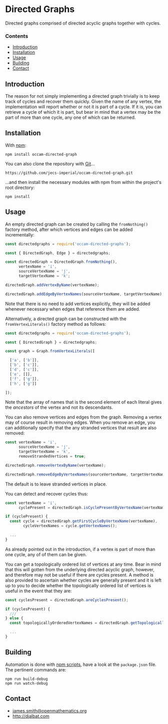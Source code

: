 # Directed Graphs

Directed graphs comprised of directed acyclic graphs together with cycles.

### Contents

- [Introduction](#introduction)
- [Installation](#installation)
- [Usage](#usage)
- [Building](#building)
- [Contact](#contact)

## Introduction

The reason for not simply implementing a directed graph trivially is to keep track of cycles and recover them quickly. Given the name of any vertex, the implementation will report whether or not it is part of a cycle. If it is, you can retrieve a cycle of which it is part, but bear in mind that a vertex may be the part of more than one cycle, any one of which can be returned.

## Installation

With [npm](https://www.npmjs.com/):

    npm install occam-directed-graph

You can also clone the repository with [Git](https://git-scm.com/)...

    https://github.com/jecs-imperial/occam-directed-graph.git

...and then install the necessary modules with npm from within the project's root directory:

    npm install

## Usage
    
An empty directed graph can be created by calling the `fromNothing()` factory method, after which vertices and edges can be added incrementally:

```js
const directedgraphs = require('occam-directed-graphs');

const { DirectedGraph, Edge } = directedgraphs;

const directedGraph = DirectedGraph.fromNothing(),
      vertexName = 'i',
      sourceVertexName = 'j',
      targetVertexName = 'k';

directedGraph.addVertexByName(vertexName);

directedGraph.addEdgeByVertexNames(sourceVertexName, targetVertexName);
```

Note that there is no need to add vertices explicitly, they will be added whenever necessary when edges that reference them are added.

Alternatively, a directed graph can be constructed with the `fromVertexLiterals()` factory method as follows:

```js
const directedgraphs = require('occam-directed-graphs');

const { DirectedGraph } = directedgraphs;

const graph = Graph.fromVertexLiterals([

  ['a', ['b']],
  ['b', ['c']],
  ['d', ['c']],
  ['e', []],
  ['f', ['g']],
  ['h', ['g']]

]);
```

Note that the array of names that is the second element of each literal gives the *ancestors* of the vertex and not its descendants.

You can also remove vertices and edges from the graph. Removing a vertex may of course result in removing edges. When you remove an edge, you can additionally specify that the any stranded vertices that result are also removed:

```js
const vertexName = 'i',
      sourceVertexName = 'j',
      targetVertexName = 'k',
      removeStrandedVertices = true;

directedGraph.removeVertexByName(vertexName);

directedGraph.removeEdgeByVertexNames(sourceVertexName, targetVertexName, removeStrandedVertices);
```

The default is to leave stranded vertices in place.

You can detect and recover cycles thus:

```js
const vertexName = 'i',
      cyclePresent = directedGraph.isCyclePresentByVertexName(vertexName);

if (cyclePresent) {
  const cycle = directedGraph.getFirstCycleByVertexName(vertexName),
        cycleVertexNames = cycle.getVertexNames();

  ...
}
```
As already pointed out in the introduction, if a vertex is part of more than one cycle, any of of them can be given.

You can get a topologically ordered list of vertices at any time.
Bear in mind that this will gotten from the underlying directed acyclic graph, however, and therefore may not be useful if there are cycles present.
A method is also provided to ascertain whether cycles are generally present and it is left up to you to decide whether the topologically ordered list of vertices is useful in the event that they are:

```js
const cyclesPresent = directedGraph.areCyclesPresent();

if (cyclesPresent) {
  ///
} else {
  const topologicallyOrderedVertexNames = directedGraph.getTopologicallyOrderedVertexNames();

  ...
}
```

## Building

Automation is done with [npm scripts](https://docs.npmjs.com/misc/scripts), have a look at the `package.json` file. The pertinent commands are:

    npm run build-debug
    npm run watch-debug

## Contact

* james.smith@openmathematics.org
* http://djalbat.com
